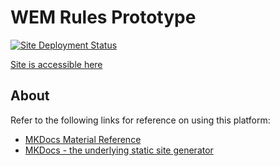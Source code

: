 # WEM Rules Prototype

[![Site Deployment Status](https://github.com/EnerCloud-PoC/wem-rules-prototype/actions/workflows/main.yml/badge.svg)](https://github.com/EnerCloud-PoC/wem-rules-prototype/actions/workflows/main.yml)

[Site is accessible here](https://enercloud-poc.github.io/wem-rules-prototype/)

## About

Refer to the following links for reference on using this platform:
- [MKDocs Material Reference](https://squidfunk.github.io/mkdocs-material/)
- [MKDocs - the underlying static site generator](https://www.mkdocs.org/)
